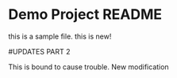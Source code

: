 # Demo Project README

this is a sample file. this is new!


#UPDATES PART 2

This is bound to cause trouble. New modification


